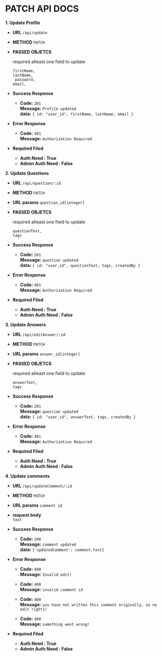 # PATCH API DOCS
**1. Update Profile**
* **URL**
    `/api/update`

* **METHOD**
    `PATCH`

* **PASSED OBJETCS** <br />

    required atleast one field to update

    `firstName,` <br />
    `lastName,` <br />
    ` password,` <br />
    `email,`

* **Success Response**<br />
    * **Code:** `201` <br />
      **Message:** `Profile updated` <br />
      **data:** `{ id: "user_id", firstName, lastName, email }`

* **Error Response**
    * **Code:** `401` <br />
      **Message:** `Authorization Required` <br />

* **Required Filed**
     * **Auth Need : True**
    * **Admin Auth Need : False**

**2. Update Questions**
* **URL**
    `/api/question/:id`

* **METHOD**
    `PATCH`

* **URL params**
    `question_id[integer]`

* **PASSED OBJETCS** <br />

    required atleast one field to update

    `questionText,` <br />
    `tags`

* **Success Response**<br />
    * **Code:** `201` <br />
      **Message:** `question updated` <br />
      **data:** `{ id: "user_id", questionText, tags, createdBy }`

* **Error Response**
    * **Code:** `401` <br />
      **Message:** `Authorization Required` <br />

* **Required Filed**
     * **Auth Need : True**
    * **Admin Auth Need : False**

**3. Update Answers**
* **URL**
    `/api/editAnswer/:id`

* **METHOD**
    `PATCH`

* **URL params**
    `answer_id[integer]`

* **PASSED OBJETCS** <br />

    required atleast one field to update

    `answerText,` <br />
    `tags`

* **Success Response**<br />
    * **Code:** `201` <br />
      **Message:** `question updated` <br />
      **data:** `{ id: "user_id", answerText, tags, createdBy }`

* **Error Response**
    * **Code:** `401` <br />
      **Message:** `Authorization Required` <br />

* **Required Filed**
     * **Auth Need : True**
    * **Admin Auth Need : False**

**4. Update comments**
* **URL**
    `/api/updateComment/:id`

* **METHOD**
    `PATCH`

* **URL params**
    `comment id`

* **request body** <br />
     `text` 

* **Success Response**<br />
    * **Code:** `200` <br />
      **Message:** `comment updated` <br />
      **data:** `{'updatedComment': comment.text}`

* **Error Response**
    * **Code:** `400` <br />
      **Message:** `Invalid edit!` <br />
    
    * **Code:** `400` <br />
      **Message:** `invalid comment id` <br />

    * **Code:** `400` <br />
      **Message:** `you have not written this comment originally, so no edit rights!` <br />

    * **Code:** `400` <br />
      **Message:** `something went wrong!` <br />
         

* **Required Filed**
     * **Auth Need : True**
    * **Admin Auth Need : False**
